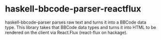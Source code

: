 # haskell-bbcode-parser-reactflux

haskell-bbcode-parser parses raw text and turns it into a BBCode data type. This library takes that BBCode data types and turns it into HTML to be rendered on the client via React.Flux (react-flux on hackage).
